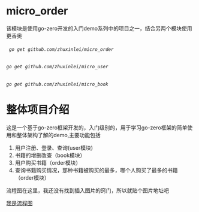# micro_order
该模块是使用go-zero开发的入门demo系列中的项目之一，结合另两个模块使用更香奥
###### ` go get github.com/zhuxinlei/micro_order`
###### `go get github.com/zhuxinlei/micro_user`
###### `go get github.com/zhuxinlei/micro_book `

# 整体项目介绍
这是一个基于go-zero框架开发的，入门级别的，用于学习go-zero框架的简单使用和整体架构了解的demo,主要功能包括
1. 用户注册、登录、查询(user模块)
2. 书籍的增删改查（book模块）
3. 用户购买书籍（order模块）
4. 查询书籍购买情况，那种书籍被购买的最多，哪个人购买了最多的书籍（order模块）

流程图在这里，我还没有找到插入图片的窍门，所以就贴个图片地址吧


[我是流程图](https://i0.hdslb.com/bfs/album/8d54fa76d9a704d5dc6e8a77094f5d3901e8546e.png)

